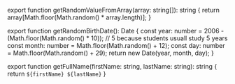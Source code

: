export function getRandomValueFromArray(array: string[]): string {
    return array[Math.floor(Math.random() * array.length)];
}

export function getRandomBirthDate(): Date {
    const year: number = 2006 - (Math.floor(Math.random() * 10)); // 5 because students usuall study 5 years
    const month: number = Math.floor(Math.random() + 12);
    const day: number = Math.floor(Math.random() + 29);
    return new Date(year, month, day);
}

export function getFullName(firstName: string, lastName: string): string {
    return `${firstName} ${lastName}`
}

